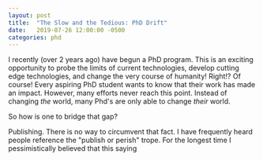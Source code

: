 ```yaml
---
layout: post
title:  "The Slow and the Tedious: PhD Drift"
date:   2019-07-26 12:00:00 -0500
categories: phd
---
```


I recently (over 2 years ago) have  begun a PhD program. This is an exciting opportunity to probe the limits of current technologies, develop cutting edge technologies, and change the very course of humanity! Right!? Of course! Every aspiring PhD student wants to know that their work has made an impact. However, many efforts never reach this point. Instead of changing _the_ world, many Phd's are only able to change _their_ world.

So how is one to bridge that gap?

Publishing. There is no way to circumvent that fact. I have frequently heard people reference the "publish or perish" trope. For the longest time I pessimistically believed that this saying